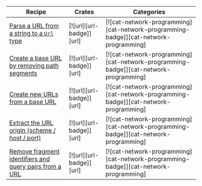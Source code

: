 | Recipe | Crates | Categories |
|--------|--------|------------|
| [Parse a URL from a string to a `Url` type][ex-url-parse] | [![url][url-badge]][url] | [![cat-network-programming][cat-network-programming-badge]][cat-network-programming] |
| [Create a base URL by removing path segments][ex-url-base] | [![url][url-badge]][url] | [![cat-network-programming][cat-network-programming-badge]][cat-network-programming] |
| [Create new URLs from a base URL][ex-url-new-from-base] | [![url][url-badge]][url] | [![cat-network-programming][cat-network-programming-badge]][cat-network-programming] |
| [Extract the URL origin (scheme / host / port)][ex-url-origin] | [![url][url-badge]][url] | [![cat-network-programming][cat-network-programming-badge]][cat-network-programming] |
| [Remove fragment identifiers and query pairs from a URL][ex-url-rm-frag] | [![url][url-badge]][url] | [![cat-network-programming][cat-network-programming-badge]][cat-network-programming] |

[ex-url-parse]: index.md#parse-a-url-from-a-string-to-a-url-type
[ex-url-base]: index.md#create-a-base-url-by-removing-path-segments
[ex-url-new-from-base]: index.md#create-new-urls-from-a-base-url
[ex-url-origin]: index.md#extract-the-url-origin-scheme--host--port
[ex-url-rm-frag]: index.md#remove-fragment-identifiers-and-query-pairs-from-a-url
